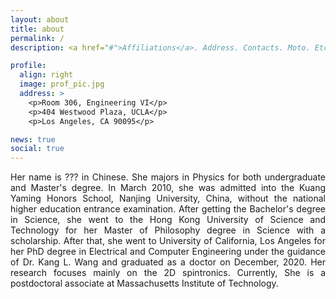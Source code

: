 ```yaml
---
layout: about
title: about
permalink: /
description: <a href="#">Affiliations</a>. Address. Contacts. Moto. Etc.

profile:
  align: right
  image: prof_pic.jpg
  address: >
    <p>Room 306, Engineering VI</p>
    <p>404 Westwood Plaza, UCLA</p>
    <p>Los Angeles, CA 90095</p>

news: true
social: true
---
```



<p style="text-align: justify;">
Her name is ??? in Chinese. She majors in Physics for both undergraduate and Master's degree. In March 2010, she was admitted into the Kuang Yaming Honors School, Nanjing University, China, without the national higher education entrance examination. After getting the Bachelor's degree in Science, she went to the Hong Kong University of Science and Technology for her Master of Philosophy degree in Science with a scholarship. After that, she went to University of California, Los Angeles for her PhD degree in Electrical and Computer Engineering under the guidance of Dr. Kang L. Wang and graduated as a doctor on December, 2020. Her research focuses mainly on the 2D spintronics. Currently, She is a postdoctoral associate at Massachusetts Institute of Technology.    
</p>  
